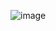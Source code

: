 ![image](https://github.com/tanush122003/Compiler-Design-18CSC304J/assets/98251929/41bebdbc-da27-44d0-ac43-a177a2dac7d4)
